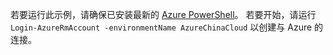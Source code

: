 若要运行此示例，请确保已安装最新的 [Azure PowerShell](/documentation/articles/powershell-install-configure/)。 若要开始，请运行 `Login-AzureRmAccount -environmentName AzureChinaCloud` 以创建与 Azure 的连接。

